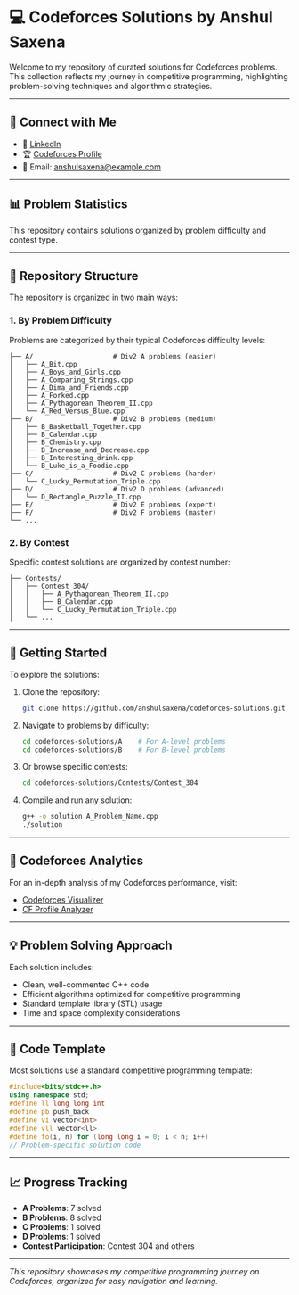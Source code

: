 # 💻 Codeforces Solutions by Anshul Saxena

Welcome to my repository of curated solutions for Codeforces problems.  
This collection reflects my journey in competitive programming, highlighting problem-solving techniques and algorithmic strategies.

---

## 🔗 Connect with Me

- 💼 [LinkedIn](https://www.linkedin.com/in/anshulsaxena0)
- 🏆 [Codeforces Profile](https://codeforces.com/profile/ansh001kt)
- 📧 Email: [anshulsaxena@example.com](mailto:f20221041@hyderabad.bits-pilani.ac.in)

---

## 📊 Problem Statistics

This repository contains solutions organized by problem difficulty and contest type.

---

## 📁 Repository Structure

The repository is organized in two main ways:

### 1. By Problem Difficulty
Problems are categorized by their typical Codeforces difficulty levels:

```
├── A/                    # Div2 A problems (easier)
│   ├── A_Bit.cpp
│   ├── A_Boys_and_Girls.cpp
│   ├── A_Comparing_Strings.cpp
│   ├── A_Dima_and_Friends.cpp
│   ├── A_Forked.cpp
│   ├── A_Pythagorean_Theorem_II.cpp
│   └── A_Red_Versus_Blue.cpp
├── B/                    # Div2 B problems (medium)
│   ├── B_Basketball_Together.cpp
│   ├── B_Calendar.cpp
│   ├── B_Chemistry.cpp
│   ├── B_Increase_and_Decrease.cpp
│   ├── B_Interesting_drink.cpp
│   └── B_Luke_is_a_Foodie.cpp
├── C/                    # Div2 C problems (harder)
│   └── C_Lucky_Permutation_Triple.cpp
├── D/                    # Div2 D problems (advanced)
│   └── D_Rectangle_Puzzle_II.cpp
├── E/                    # Div2 E problems (expert)
├── F/                    # Div2 F problems (master)
└── ...
```

### 2. By Contest
Specific contest solutions are organized by contest number:

```
├── Contests/
│   ├── Contest_304/
│   │   ├── A_Pythagorean_Theorem_II.cpp
│   │   ├── B_Calendar.cpp
│   │   └── C_Lucky_Permutation_Triple.cpp
│   └── ...
```

---

## 🚀 Getting Started

To explore the solutions:

1. Clone the repository:
   ```bash
   git clone https://github.com/anshulsaxena/codeforces-solutions.git
   ```

2. Navigate to problems by difficulty:
   ```bash
   cd codeforces-solutions/A    # For A-level problems
   cd codeforces-solutions/B    # For B-level problems
   ```

3. Or browse specific contests:
   ```bash
   cd codeforces-solutions/Contests/Contest_304
   ```

4. Compile and run any solution:
   ```bash
   g++ -o solution A_Problem_Name.cpp
   ./solution
   ```

---

## 🧠 Codeforces Analytics

For an in-depth analysis of my Codeforces performance, visit:

- [Codeforces Visualizer](https://cfviz.netlify.app/?handle=ansh001kt)
- [CF Profile Analyzer](https://cf-pr-analyst.netlify.app/)

---

## 💡 Problem Solving Approach

Each solution includes:
- Clean, well-commented C++ code
- Efficient algorithms optimized for competitive programming
- Standard template library (STL) usage
- Time and space complexity considerations

---

## 🔧 Code Template

Most solutions use a standard competitive programming template:

```cpp
#include<bits/stdc++.h>
using namespace std;
#define ll long long int
#define pb push_back
#define vi vector<int>
#define vll vector<ll>
#define fo(i, n) for (long long i = 0; i < n; i++)
// Problem-specific solution code
```

---

## 📈 Progress Tracking

- **A Problems**: 7 solved
- **B Problems**: 8 solved
- **C Problems**: 1 solved
- **D Problems**: 1 solved
- **Contest Participation**: Contest 304 and others

---

*This repository showcases my competitive programming journey on Codeforces, organized for easy navigation and learning.*
